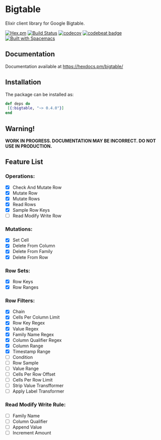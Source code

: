 # Bigtable

Elixir client library for Google Bigtable.

[![Hex.pm](https://img.shields.io/hexpm/v/bigtable.svg)](https://hex.pm/packages/bigtable)
[![Build Status](https://travis-ci.org/bzzt/bigtable.svg?branch=master)](https://travis-ci.org/bzzt/bigtable)
[![codecov](https://codecov.io/gh/bzzt/bigtable/branch/master/graph/badge.svg)](https://codecov.io/gh/bzzt/bigtable)
[![codebeat badge](https://codebeat.co/badges/6203650d-db88-4c48-9173-948cc3404145)](https://codebeat.co/projects/github-com-bzzt-bigtable-master)
[![Built with Spacemacs](https://cdn.rawgit.com/syl20bnr/spacemacs/442d025779da2f62fc86c2082703697714db6514/assets/spacemacs-badge.svg)](http://spacemacs.org)

## Documentation

Documentation available at https://hexdocs.pm/bigtable/

## Installation

The package can be installed as:

```elixir
def deps do
 [{:bigtable, "~> 0.4.0"}]
end
```

## Warning!

**WORK IN PROGRESS. DOCUMENTATION MAY BE INCORRECT. DO NOT USE IN PRODUCTION.**

## Feature List

### Operations:

- [x] Check And Mutate Row
- [x] Mutate Row
- [x] Mutate Rows
- [x] Read Rows
- [x] Sample Row Keys
- [ ] Read Modify Write Row

### Mutations:

- [x] Set Cell
- [x] Delete From Column
- [x] Delete From Family
- [x] Delete From Row

### Row Sets:

- [x] Row Keys
- [x] Row Ranges

### Row Filters:

- [x] Chain
- [x] Cells Per Column Limit
- [x] Row Key Regex
- [x] Value Regex
- [x] Family Name Regex
- [x] Column Qualifier Regex
- [x] Column Range
- [x] Timestamp Range
- [ ] Condition
- [ ] Row Sample
- [ ] Value Range
- [ ] Cells Per Row Offset
- [ ] Cells Per Row Limit
- [ ] Strip Value Transfformer
- [ ] Apply Label Transformer

### Read Modify Write Rule:

- [ ] Family Name
- [ ] Column Qualifier
- [ ] Append Value
- [ ] Increment Amount
